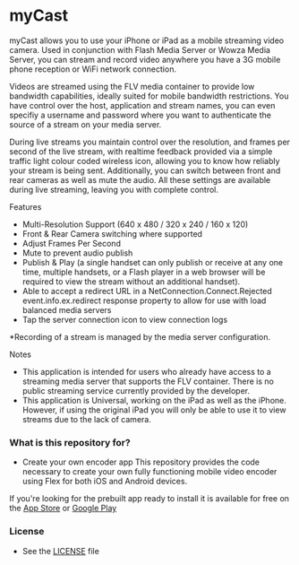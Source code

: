 # myCast #

myCast allows you to use your iPhone or iPad as a mobile streaming video camera. Used in conjunction with Flash Media Server or Wowza Media Server, you can stream and record video anywhere you have a 3G mobile phone reception or WiFi network connection.

Videos are streamed using the FLV media container to provide low bandwidth capabilities, ideally suited for mobile bandwidth restrictions. You have control over the host, application and stream names, you can even specifiy a username and password where you want to authenticate the source of a stream on your media server.

During live streams you maintain control over the resolution, and frames per second of the live stream, with realtime feedback provided via a simple traffic light colour coded wireless icon, allowing you to know how reliably your stream is being sent. Additionally, you can switch between front and rear cameras as well as mute the audio. All these settings are available during live streaming, leaving you with complete control.

Features

* Multi-Resolution Support (640 x 480 / 320 x 240 / 160 x 120)
* Front & Rear Camera switching where supported
* Adjust Frames Per Second
* Mute to prevent audio publish
* Publish & Play (a single handset can only publish or receive at any one time, multiple handsets, or a Flash player in a web browser will be required to view the stream without an additional handset).
* Able to accept a redirect URL in a NetConnection.Connect.Rejected event.info.ex.redirect response property to allow for use with load balanced media servers
* Tap the server connection icon to view connection logs

*Recording of a stream is managed by the media server configuration.

Notes
- This application is intended for users who already have access to a streaming media server that supports the FLV container. There is no public streaming service currently provided by the developer.
- This application is Universal, working on the iPad as well as the iPhone. However, if using the original iPad you will only be able to use it to view streams due to the lack of camera.

### What is this repository for? ###

* Create your own encoder app
This repository provides the code necessary to create your own fully functioning mobile video encoder using Flex for both iOS and Android devices.

If you're looking for the prebuilt app ready to install it is available for free on the [App Store](https://itunes.apple.com/gb/app/mycast/id532100020?mt=8) or [Google Play](https://play.google.com/store/apps/details?id=air.uk.co.codeghost.livecast&hl=en)

### License ###

* See the [LICENSE](https://bitbucket.org/codeghost/mycast/src/2c1eb27fcdaa5d573cc3994b92d6dde261d7b342/COPYING?at=master) file
